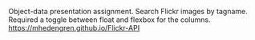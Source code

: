 Object-data presentation assignment. Search Flickr images by tagname. Required a toggle between float and flexbox for the columns.
https://mhedengren.github.io/Flickr-API
